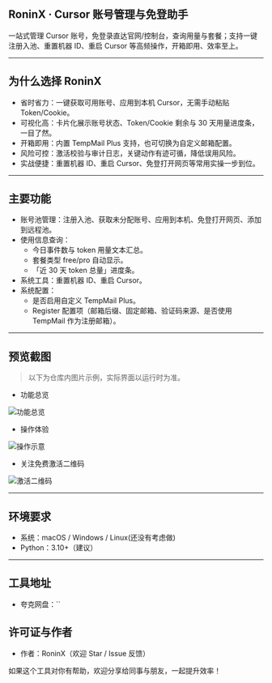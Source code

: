 ## RoninX · Cursor 账号管理与免登助手

一站式管理 Cursor 账号，免登录直达官网/控制台，查询用量与套餐；支持一键注册入池、重置机器 ID、重启 Cursor 等高频操作，开箱即用、效率至上。

---

## 为什么选择 RoninX
- 省时省力：一键获取可用账号、应用到本机 Cursor，无需手动粘贴 Token/Cookie。
- 可视化高：卡片化展示账号状态、Token/Cookie 剩余与 30 天用量进度条，一目了然。
- 开箱即用：内置 TempMail Plus 支持，也可切换为自定义邮箱配置。
- 风险可控：激活校验与审计日志，关键动作有迹可循，降低误用风险。
- 实战便捷：重置机器 ID、重启 Cursor、免登打开网页等常用实操一步到位。

---

## 主要功能
- 账号池管理：注册入池、获取未分配账号、应用到本机、免登打开网页、添加到远程池。
- 使用信息查询：
  - 今日事件数与 token 用量文本汇总。
  - 套餐类型 free/pro 自动显示。
  - 「近 30 天 token 总量」进度条。
- 系统工具：重置机器 ID、重启 Cursor。
- 系统配置：
  - 是否启用自定义 TempMail Plus。
  - Register 配置项（邮箱后缀、固定邮箱、验证码来源、是否使用 TempMail 作为注册邮箱）。

---

## 预览截图
> 以下为仓库内图片示例，实际界面以运行时为准。

- 功能总览

![功能总览](images/ronin1.png)

- 操作体验

![操作示意](images/ronin2.png)

- 关注免费激活二维码

![激活二维码](images/weixin.png)

---

## 环境要求
- 系统：macOS / Windows / Linux(还没有考虑做)
- Python：3.10+（建议）

---


## 工具地址
- 夸克网盘：``


## 许可证与作者
- 作者：RoninX（欢迎 Star / Issue 反馈）

如果这个工具对你有帮助，欢迎分享给同事与朋友，一起提升效率！
